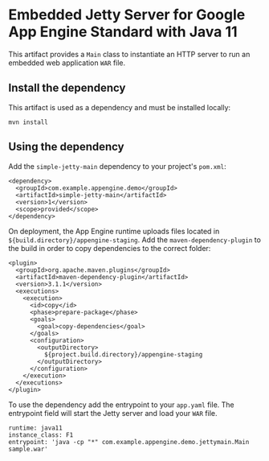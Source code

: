 # Embedded Jetty Server for Google App Engine Standard with Java 11

This artifact provides a `Main` class to instantiate an HTTP server to run an
embedded web application `WAR` file.

## Install the dependency

This artifact is used as a dependency and must be installed locally:

    mvn install

## Using the dependency

Add the `simple-jetty-main` dependency to your project's `pom.xml`:

    <dependency>
      <groupId>com.example.appengine.demo</groupId>
      <artifactId>simple-jetty-main</artifactId>
      <version>1</version>
      <scope>provided</scope>
    </dependency>

On deployment, the App Engine runtime uploads files located in
`${build.directory}/appengine-staging`. Add the `maven-dependency-plugin` to
the build in order to copy dependencies to the correct folder:

    <plugin>
      <groupId>org.apache.maven.plugins</groupId>
      <artifactId>maven-dependency-plugin</artifactId>
      <version>3.1.1</version>
      <executions>
        <execution>
          <id>copy</id>
          <phase>prepare-package</phase>
          <goals>
            <goal>copy-dependencies</goal>
          </goals>
          <configuration>
            <outputDirectory>
              ${project.build.directory}/appengine-staging
            </outputDirectory>
          </configuration>
        </execution>
      </executions>
    </plugin>

To use the dependency add the entrypoint to your `app.yaml` file. The
entrypoint field will start the Jetty server and load your `WAR` file.

    runtime: java11
    instance_class: F1
    entrypoint: 'java -cp "*" com.example.appengine.demo.jettymain.Main sample.war'

